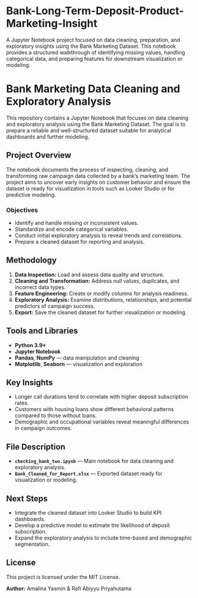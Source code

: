 # Bank-Long-Term-Deposit-Product-Marketing-Insight
A Jupyter Notebook project focused on data cleaning, preparation, and exploratory insights using the Bank Marketing Dataset. This notebook provides a structured walkthrough of identifying missing values, handling categorical data, and preparing features for downstream visualization or modeling.
# Bank Marketing Data Cleaning and Exploratory Analysis

This repository contains a Jupyter Notebook that focuses on data cleaning and exploratory analysis using the Bank Marketing Dataset.
The goal is to prepare a reliable and well-structured dataset suitable for analytical dashboards and further modeling.

## Project Overview

The notebook documents the process of inspecting, cleaning, and transforming raw campaign data collected by a bank’s marketing team.
The project aims to uncover early insights on customer behavior and ensure the dataset is ready for visualization in tools such as Looker Studio or for predictive modeling.

### Objectives

* Identify and handle missing or inconsistent values.
* Standardize and encode categorical variables.
* Conduct initial exploratory analysis to reveal trends and correlations.
* Prepare a cleaned dataset for reporting and analysis.

## Methodology

1. **Data Inspection:** Load and assess data quality and structure.
2. **Cleaning and Transformation:** Address null values, duplicates, and incorrect data types.
3. **Feature Engineering:** Create or modify columns for analysis readiness.
4. **Exploratory Analysis:** Examine distributions, relationships, and potential predictors of campaign success.
5. **Export:** Save the cleaned dataset for further visualization or modeling.

## Tools and Libraries

* **Python 3.9+**
* **Jupyter Notebook**
* **Pandas**, **NumPy** — data manipulation and cleaning
* **Matplotlib**, **Seaborn** — visualization and exploration

## Key Insights

* Longer call durations tend to correlate with higher deposit subscription rates.
* Customers with housing loans show different behavioral patterns compared to those without loans.
* Demographic and occupational variables reveal meaningful differences in campaign outcomes.

## File Description

* **`checking_bank_two.ipynb`** — Main notebook for data cleaning and exploratory analysis.
* **`Bank_Cleaned_for_Report.xlsx`** — Exported dataset ready for visualization or modeling.

## Next Steps

* Integrate the cleaned dataset into Looker Studio to build KPI dashboards.
* Develop a predictive model to estimate the likelihood of deposit subscription.
* Expand the exploratory analysis to include time-based and demographic segmentation.

## License

This project is licensed under the MIT License.

**Author:** Amalina Yasmin & Rafi Abiyyu Priyahutama
